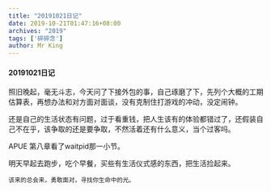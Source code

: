 ```yaml
---
title: "20191021日记"
date: 2019-10-21T01:47:16+08:00
archives: "2019"
tags: ['碎碎念']
author: Mr King
---
```


#### 20191021日记

照旧晚起，毫无斗志，今天问了下接外包的事，自己琢磨了下，先列个大概的工期估算表，再想办法和对方面对面谈，没有克制住打游戏的冲动，没定闹钟。

还是自己的生活状态有问题，过于看重钱，把人生该有的体验都错过了，还假装自己不在乎，该争取的还是要争取，不然活着还有什么意义，当个过客吗。

APUE 第八章看了waitpid那一小节。

明天早起去跑步，吃个早餐，买些有生活仪式感的东西，把生活捡起来。

```
该来的总会来，勇敢面对，寻找你生命中的光。
```